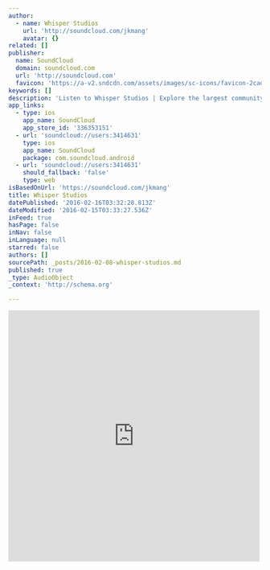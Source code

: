 ```yaml
---
author:
  - name: Whisper Studios
    url: 'http://soundcloud.com/jkmang'
    avatar: {}
related: []
publisher:
  name: SoundCloud
  domain: soundcloud.com
  url: 'http://soundcloud.com'
  favicon: 'https://a-v2.sndcdn.com/assets/images/sc-icons/favicon-2cadd14b.ico'
keywords: []
description: 'Listen to Whisper Studios | Explore the largest community of artists, bands, podcasters and creators of music & audio.. Kokomo. 17 Tracks. 39 Followers. Stream Tracks and Playlists from Whisper Studios on your desktop or mobile device.'
app_links:
  - type: ios
    app_name: SoundCloud
    app_store_id: '336353151'
  - url: 'soundcloud://users:3414631'
    type: ios
    app_name: SoundCloud
    package: com.soundcloud.android
  - url: 'soundcloud://users:3414631'
    should_fallback: 'false'
    type: web
isBasedOnUrl: 'https://soundcloud.com/jkmang'
title: Whisper Studios
datePublished: '2016-02-16T03:32:28.813Z'
dateModified: '2016-02-15T03:33:27.536Z'
inFeed: true
hasPage: false
inNav: false
inLanguage: null
starred: false
authors: []
sourcePath: _posts/2016-02-08-whisper-studios.md
published: true
_type: AudioObject
_context: 'http://schema.org'

---
```

<iframe src="https://cdn.embedly.com/widgets/media.html?src=https%3A%2F%2Fw.soundcloud.com%2Fplayer%2F%3Fvisual%3Dtrue%26url%3Dhttp%253A%252F%252Fapi.soundcloud.com%252Fusers%252F3414631%26show_artwork%3Dtrue&amp;url=https%3A%2F%2Fsoundcloud.com%2Fjkmang&amp;image=http%3A%2F%2Fi1.sndcdn.com%2Favatars-000032723816-yr9u5l-t500x500.jpg&amp;key=b7d04c9b404c499eba89ee7072e1c4f7&amp;type=text%2Fhtml&amp;schema=soundcloud" width="500" height="500" scrolling="no" frameborder="0" allowfullscreen="allowfullscreen" style=""></iframe>